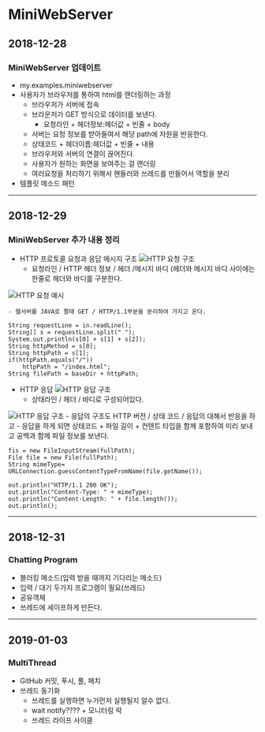 # MiniWebServer
## 2018-12-28
### MiniWebServer 업데이트
* my.examples.miniwebserver
* 사용자가 브라우저를 통하여 html를 랜더링하는 과정
    - 브라우저가 서버에 접속
    - 브라운저가 GET 방식으로 데이터를 보낸다.
         + 요청라인 + 헤더정보:헤더값 + 빈줄 + body
    - 서버는 요청 정보를 받아들여서 해당 path에 자원을 반응한다.
    - 상태코드 + 헤더이름:헤더값 + 빈줄 + 내용
    - 브라우저와 서버의 연결이 끊어진다.
    - 사용자가 원하는 화면을 보여주는 걸 랜더링
    - 여러요청을 처리하기 위해서 핸들러와 쓰레드를 만들어서 역할을 분리
* 템플릿 메소드 패턴

------------------------------------------------------
## 2018-12-29
### MiniWebServer 추가 내용 정리
* HTTP 프로토콜 요청과 응답 메시지 구조
![HTTP 요청 구조](https://4.bp.blogspot.com/-2x_75s1GrKg/WWhJHtTXK-I/AAAAAAAASl4/kc1Sc73R2OYdA7gJC0sV4rHRqzRx3JUyACLcBGAs/s1600/36.jpg "HTTP 요청 구조") 
    - 요청라인 / HTTP 헤더 정보 / 헤더 /메시지 바디 (헤더와 메시지 바디 사이에는 한줄로 헤더와 바디를 구분한다.
    
![HTTP 요청 예시](https://4.bp.blogspot.com/-LtT5Y2MOtfQ/WWhJ7m9VERI/AAAAAAAASl8/GWSs4qKxdVA0pVQwgBPgXbqZbbps2SdBQCLcBGAs/s1600/37.jpg "HTTP 요청 예시") 

    - 웹서버를 JAVA로 짤때 GET / HTTP/1.1부분을 분리하여 가지고 온다.
    
```
String requestLine = in.readLine();
String[] s = requestLine.split(" ");
System.out.println(s[0] + s[1] + s[2]);
String httpMethod = s[0];
String httpPath = s[1];
if(httpPath.equals("/"))
    httpPath = "/index.html";
String filePath = baseDir + httpPath;
```

* HTTP 응답
![HTTP 응답 구조](https://4.bp.blogspot.com/-GHMzNXCPfPA/WWhNySRbv7I/AAAAAAAASmA/p1vt2-1YhQwsLH5VjzXzpnoiJUyU3_HDgCLcBGAs/s1600/38.jpg "HTTP 응답 구조")
    - 상태라인 / 헤더 / 바디로 구성되어있다.

![HTTP 응답 구조](https://1.bp.blogspot.com/-sCZLESch7Fs/WWhOpMO-eBI/AAAAAAAASmI/USEOWJEpJAIfvrtiPLgfHVDZbODZbEd2QCLcBGAs/s1600/39.jpg" "HTTP 응답 구조")
    - 응답의 구조도 HTTP 버전 / 상태 코드 / 응답의 대해서 반응을 하고
    - 응답을 하게 되면 상태코드 + 파일 길이 + 컨텐트 타입을 함께 포함하여 미리 보내고 공백과 함께 파일 정보를 보낸다.

```
fis = new FileInputStream(fullPath);
File file = new File(fullPath);
String mimeType= URLConnection.guessContentTypeFromName(file.getName());

out.println("HTTP/1.1 200 OK");
out.println("Content-Type: " + mimeType);
out.println("Content-Length: " + file.length());
out.println();
```
---------------------------------------------
## 2018-12-31
### Chatting Program
* 블러킹 메소드(입력 받을 때까지 기다리는 메소드)
* 입력 / 대기 두가지 프로그램이 필요(쓰레드)
* 공유객체
* 쓰레드에 세이프하게 만든다.

---------------------------------------------
## 2019-01-03
### MultiThread
* GitHub 커밋, 푸시, 풀, 페치
* 쓰레드 동기화
   - 쓰레드를 실행하면 누가먼저 실행될지 알수 없다.
   - wait notify???? + 모니터링 락
   - 쓰레드 라이프 사이클